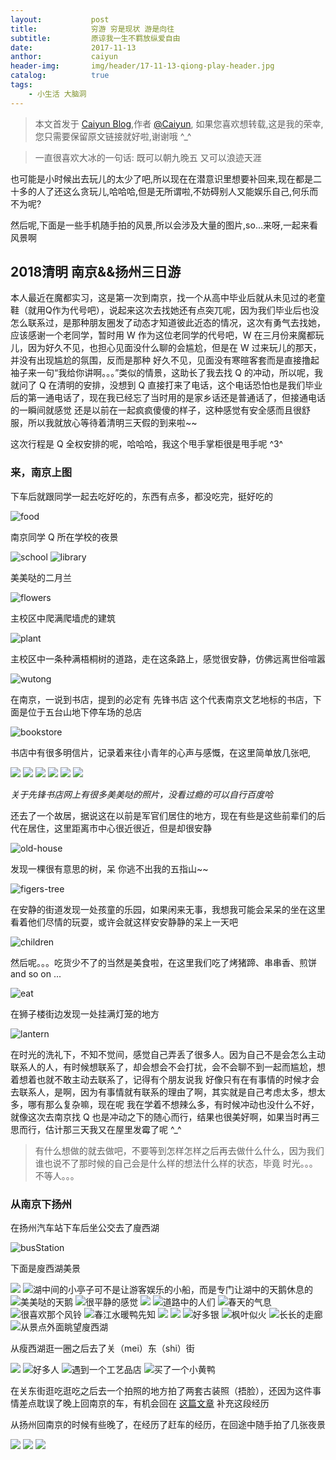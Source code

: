 ```yaml
---
layout:           post
title:            穷游 穷是现状 游是向往
subtitle:         原谅我一生不羁放纵爱自由
date:             2017-11-13
anthor:           caiyun
header-img:       img/header/17-11-13-qiong-play-header.jpg
catalog:          true
tags:             
    - 小生活 大脑洞
---
```


> 本文首发于 [Caiyun Blog](http://agcaiyun.github.io/ ),作者 [@Caiyun](https://github.com/Agcaiyun),  如果您喜欢想转载,这是我的荣幸,您只需要保留原文链接就好啦,谢谢哦 ^_^

> 一直很喜欢大冰的一句话: 既可以朝九晚五 又可以浪迹天涯

也可能是小时候出去玩儿的太少了吧,所以现在在潜意识里想要补回来,现在都是二十多的人了还这么贪玩儿,哈哈哈,但是无所谓啦,不妨碍别人又能娱乐自己,何乐而不为呢?

然后呢,下面是一些手机随手拍的风景,所以会涉及大量的图片,so...来呀,一起来看风景啊

## 2018清明 南京&&扬州三日游
本人最近在魔都实习，这是第一次到南京，找一个从高中毕业后就从未见过的老童鞋（就用Q作为代号吧），说起来这次去找她还有点突兀呢，因为我们毕业后也没怎么联系过，是那种朋友圈发了动态才知道彼此近态的情况，这次有勇气去找她，应该感谢一个老同学，暂时用 W 作为这位老同学的代号吧，W 在三月份来魔都玩儿，因为好久不见，也担心见面没什么聊的会尴尬，但是在 W 过来玩儿的那天，并没有出现尴尬的氛围，反而是那种 好久不见，见面没有寒暄客套而是直接撸起袖子来一句“我给你讲啊。。。”类似的情景，这助长了我去找 Q 的冲动，所以呢，我就问了 Q 在清明的安排，没想到 Q 直接打来了电话，这个电话恐怕也是我们毕业后的第一通电话了，现在我已经忘了当时用的是家乡话还是普通话了，但接通电话的一瞬间就感觉 还是以前在一起疯疯傻傻的样子，这种感觉有安全感而且很舒服，所以我就放心等待着清明三天假的到来啦~~

这次行程是 Q 全权安排的呢，哈哈哈，我这个甩手掌柜很是甩手呢 ^3^

### 来，南京上图
下车后就跟同学一起去吃好吃的，东西有点多，都没吃完，挺好吃的

![food](http://agcaiyun.compelcode.com/food.jpg)

南京同学 Q 所在学校的夜景

![school](http://agcaiyun.compelcode.com/school.jpg)
![library](http://agcaiyun.compelcode.com/library.jpg)

美美哒的二月兰

![flowers](http://agcaiyun.compelcode.com/flowers.jpg)

主校区中爬满爬墙虎的建筑

![plant](http://agcaiyun.compelcode.com/plant.jpg)

主校区中一条种满梧桐树的道路，走在这条路上，感觉很安静，仿佛远离世俗喧嚣

![wutong](http://agcaiyun.compelcode.com/wutong.jpg)

在南京，一说到书店，提到的必定有 先锋书店 这个代表南京文艺地标的书店，下面是位于五台山地下停车场的总店

![bookstore](http://agcaiyun.compelcode.com/bookstore.jpg)

书店中有很多明信片，记录着来往小青年的心声与感慨，在这里简单放几张吧,

![](http://agcaiyun.compelcode.com/00.jpg)
![](http://agcaiyun.compelcode.com/01.jpg)
![](http://agcaiyun.compelcode.com/02.jpg)
![](http://agcaiyun.compelcode.com/03.jpg)
![](http://agcaiyun.compelcode.com/04.jpg)
![](http://agcaiyun.compelcode.com/05.jpg)

*关于先锋书店网上有很多美美哒的照片，没看过瘾的可以自行百度哈*

还去了一个故居，据说这在以前是军官们居住的地方，现在有些是这些前辈们的后代在居住，这里距离市中心很近很近，但是却很安静

![old-house](http://agcaiyun.compelcode.com/old-house.jpg)

发现一棵很有意思的树，呆  你逃不出我的五指山~~

![figers-tree](http://agcaiyun.compelcode.com/figers-tree.jpg)

在安静的街道发现一处孩童的乐园，如果闲来无事，我想我可能会呆呆的坐在这里看着他们尽情的玩耍，或许会就这样安安静静的呆上一天吧

![children](http://agcaiyun.compelcode.com/children.jpg)

然后呢。。。吃货少不了的当然是美食啦，在这里我们吃了烤猪蹄、串串香、煎饼 and so on  ...

![eat](http://agcaiyun.compelcode.com/eat.jpg)

在狮子楼街边发现一处挂满灯笼的地方

![lantern](http://agcaiyun.compelcode.com/lantern.jpg)

在时光的洗礼下，不知不觉间，感觉自己弄丢了很多人。因为自己不是会怎么主动联系人的人，有时候想联系了，却会想会不会打扰，会不会聊不到一起而尴尬，想着想着也就不敢主动去联系了，记得有个朋友说我 好像只有在有事情的时候才会去联系人，是啊，因为有事情就有联系的理由了啊，其实就是自己考虑太多，想太多，哪有那么复杂嘛，现在呢 我在学着不想辣么多，有时候冲动也没什么不好，就像这次去南京找 Q 也是冲动之下的随心而行，结果也很美好啊，如果当时再三思而行，估计那三天我又在屋里发霉了呢 ^_^

> 有什么想做的就去做吧，不要等到怎样怎样之后再去做什么什么，因为我们谁也说不了那时候的自己会是什么样的想法什么样的状态，毕竟 时光。。。不等人。。。

### 从南京下扬州
在扬州汽车站下车后坐公交去了廋西湖

![busStation](http://agcaiyun.compelcode.com/busStation.jpeg)

下面是廋西湖美景

![](http://agcaiyun.compelcode.com/n.jpg)
![湖中间的小亭子可不是让游客娱乐的小船，而是专门让湖中的天鹅休息的](http://agcaiyun.compelcode.com/boat.jpg)
![美美哒的天鹅](http://agcaiyun.compelcode.com/swan.jpg)
![很平静的感觉](http://agcaiyun.compelcode.com/a.jpg)
![](http://agcaiyun.compelcode.com/b.jpg)
![道路中的人们](http://agcaiyun.compelcode.com/c.jpg)
![春天的气息](http://agcaiyun.compelcode.com/d.jpg)
![很喜欢那个风铃](http://agcaiyun.compelcode.com/e.jpg)
![春江水暖鸭先知](http://agcaiyun.compelcode.com/g.jpg)
![](http://agcaiyun.compelcode.com/h.jpg)
![](http://agcaiyun.compelcode.com/i.jpg)
![好多银](http://agcaiyun.compelcode.com/j.jpg)
![枫叶似火](http://agcaiyun.compelcode.com/k.jpg)
![长长的走廊](http://agcaiyun.compelcode.com/l.jpg)
![从景点外面眺望廋西湖](http://agcaiyun.compelcode.com/o.jpg)

从瘦西湖逛一圈之后去了关（mei）东（shi）街

![](http://agcaiyun.compelcode.com/aa.jpg)
![好多人](http://agcaiyun.compelcode.com/dd.jpg)
![遇到一个工艺品店](http://agcaiyun.compelcode.com/bb.jpg)
![买了一个小黄鸭](http://agcaiyun.compelcode.com/cc.jpg)

在关东街逛吃逛吃之后去一个拍照的地方拍了两套古装照（捂脸），还因为这件事情差点耽误了晚上回南京的车，有机会回在 [这篇文章](https://www.jianshu.com/p/9a47a8030908) 补充这段经历

从扬州回南京的时候有些晚了，在经历了赶车的经历，在回途中随手拍了几张夜景

![](http://agcaiyun.compelcode.com/ee.jpg)
![](http://agcaiyun.compelcode.com/ff.jpg)
![](http://agcaiyun.compelcode.com/gg.jpg)








